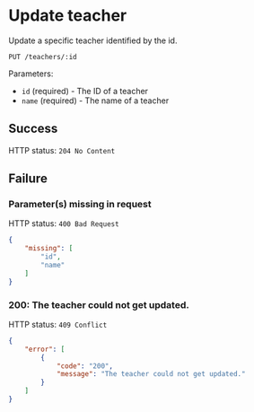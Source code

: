 # Update teacher

Update a specific teacher identified by the id.

```
PUT /teachers/:id
```

Parameters:

- `id` (required) - The ID of a teacher
- `name` (required) - The name of a teacher

## Success

HTTP status: `204 No Content`

## Failure

### Parameter(s) missing in request

HTTP status: `400 Bad Request`

```json
{
	"missing": [
		"id",
		"name"
	]
}
```

### 200: The teacher could not get updated.

HTTP status: `409 Conflict`

```json
{
	"error": [
		{
			"code": "200",
			"message": "The teacher could not get updated."
		}
	]
}
```
